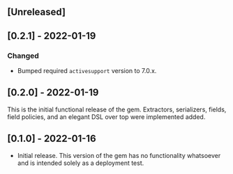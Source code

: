 ## [Unreleased]

## [0.2.1] - 2022-01-19

### Changed

- Bumped required `activesupport` version to 7.0.x.

## [0.2.0] - 2022-01-19

This is the initial functional release of the gem. Extractors, serializers, fields, field policies, and an elegant DSL over top were implemented added.

## [0.1.0] - 2022-01-16

- Initial release. This version of the gem has no functionality whatsoever and is intended solely as a deployment test.
